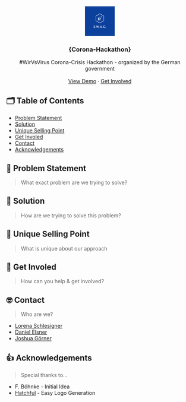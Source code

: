 <!-- LOGO -->
<br />
<p align="center">
    <img src="images/logo.png" alt="Logo" width="80" height="80">
  <h3 align="center">{Corona-Hackathon}</h3>

  <p align="center">
    #WirVsVirus Corona-Crisis Hackathon - organized by the German government
    <br />
    <br />
    <a href="">View Demo</a>
    ·
    <a href="">Get Involved</a>
  </p>
</p>

## 🗂 Table of Contents

* [Problem Statement](#problem-statement)
* [Solution](#solution)
* [Unique Selling Point](#unique-selling-point)
* [Get Involed](#get-involved)
* [Contact](#contact)
* [Acknowledgements](#acknowledgements)

## 🤯 Problem Statement
> What exact problem are we trying to solve?

## 🚀 Solution
> How are we trying to solve this problem?

## 🧪 Unique Selling Point
> What is unique about our approach

## 💪 Get Involed
> How can you help & get involved?

## 🤓 Contact
> Who are we?

- [Lorena Schlesigner](https://github.com/lschlesinger)
- [Daniel Elsner](https://github.com/delsner)
- [Joshua Görner](https://github.com/jgoerner)
 
 ## 👍 Acknowledgements
 > Special thanks to...
 - F. Böhnke - Initial Idea
 - [Hatchful](https://hatchful.shopify.com/) - Easy Logo Generation
